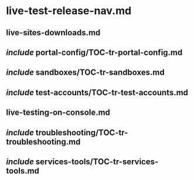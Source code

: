 # live-test-release-nav.md

## live-sites-downloads.md

## _include_ portal-config/TOC-tr-portal-config.md

## _include_ sandboxes/TOC-tr-sandboxes.md

## _include_ test-accounts/TOC-tr-test-accounts.md

## live-testing-on-console.md

## _include_ troubleshooting/TOC-tr-troubleshooting.md

## _include_ services-tools/TOC-tr-services-tools.md
